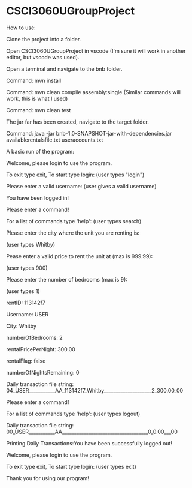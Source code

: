 # CSCI3060UGroupProject
How to use: 

Clone the project into a folder. 

Open CSCI3060UGroupProject in vscode (I'm sure it will work in another editor, but vscode was used).

Open a terminal and navigate to the bnb folder. 

Command: mvn install 

Command: mvn clean compile assembly:single (Similar commands will work, this is what I used)

Command: mvn clean test

The jar far has been created, navigate to the target folder. 

Command: java -jar bnb-1.0-SNAPSHOT-jar-with-dependencies.jar availablerentalsfile.txt useraccounts.txt



A basic run of the program: 

Welcome, please login to use the program. 

To exit type exit, To start type login: (user types "login")

Please enter a valid username: (user gives a valid username)

You have been logged in!

Please enter a command!

For a list of commands type 'help': (user types search)

Please enter the city where the unit you are renting is: 

(user types Whitby)

Pease enter a valid price to rent the unit at (max is 999.99):

(user types 900)

Please enter the number of bedrooms (max is 9):

(user types 1)

rentID: 113142f7

Username: USER

City: Whitby

numberOfBedrooms: 2

rentalPricePerNight: 300.00

rentalFlag: false

numberOfNightsRemaining: 0


Daily transaction file string: 04_USER___________AA_113142f7_Whitby____________________2_300.00_00

Please enter a command!

For a list of commands type 'help': (user types logout)

Daily transaction file string: 00_USER___________AA____________________________________0_0.00___00

Printing Daily Transactions:You have been successfully logged out!

Welcome, please login to use the program.

To exit type exit, To start type login: (user types exit)

Thank you for using our program!
